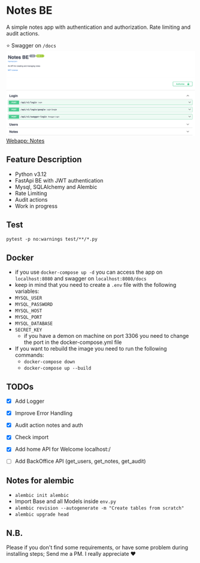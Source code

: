 # Notes BE

A simple notes app with authentication and authorization. 
Rate limiting and audit actions.

⭐️ Swagger on `/docs`
![img.png](swagger_screen.png)
[Webapp: Notes](https://albertobarrago.github.io/)

## Feature Description
- Python v3.12
- FastApi BE with JWT authentication
- Mysql, SQLAlchemy and Alembic
- Rate Limiting
- Audit actions
- Work in progress

## Test 
```shell
pytest -p no:warnings test/**/*.py
```

## Docker 
- if you use `docker-compose up -d` you can access the app on `localhost:8080` and swagger on `localhost:8080/docs`
- keep in mind that you need to create a `.env` file with the following variables:
- `MYSQL_USER`
- `MYSQL_PASSWORD`
- `MYSQL_HOST`
- `MYSQL_PORT`
- `MYSQL_DATABASE`
- `SECRET_KEY`
  - if you have a demon on machine on port 3306 you need to change the port in the docker-compose.yml file
- If you want to rebuild the image you need to run the following commands:
  - `docker-compose down`
  - `docker-compose up --build`

## TODOs
 - [x] Add Logger
 - [x] Improve Error Handling
 - [x] Audit action notes and auth 
 - [x] Check import
 - [x] Add home API for Welcome localhost:/ 
 - [ ] Add BackOffice API (get_users, get_notes, get_audit)


## Notes for alembic 
 - `alembic init alembic`
 - Import Base and all Models inside `env.py`
 - `alembic revision --autogenerate -m "Create tables from scratch"`
 - `alembic upgrade head`

## N.B.
Please if you don't find some requirements, or have some problem during installing steps; Send me a PM. I really appreciate ♥️  
